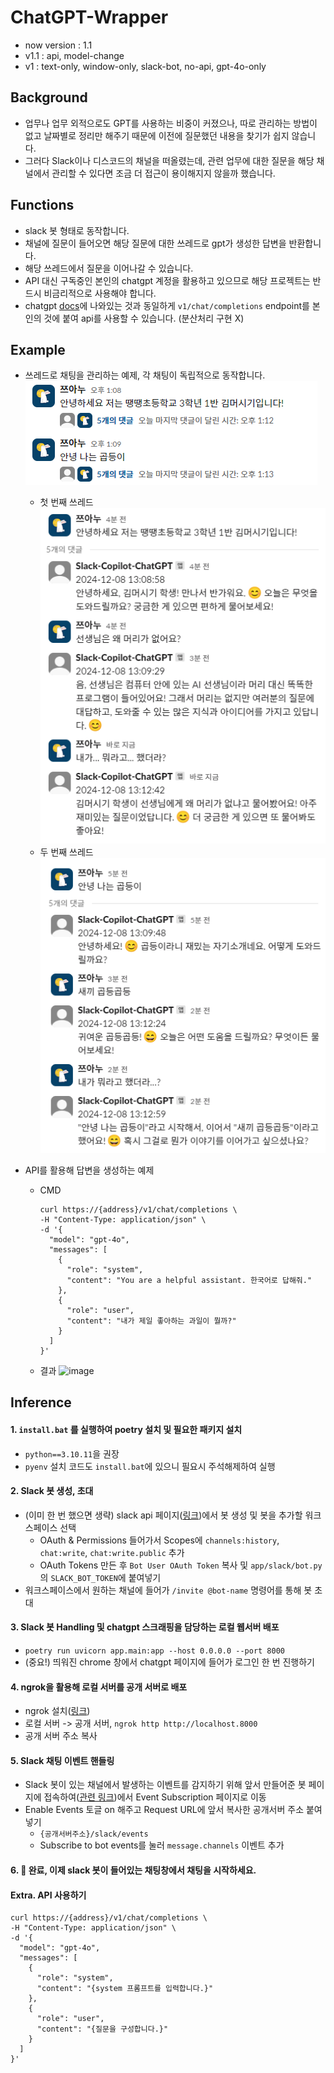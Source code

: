 # ChatGPT-Wrapper
- now version : 1.1
- v1.1 : api, model-change
- v1 : text-only, window-only, slack-bot, no-api, gpt-4o-only

## Background
- 업무나 업무 외적으로도 GPT를 사용하는 비중이 커졌으나, 따로 관리하는 방법이 없고 날짜별로 정리만 해주기 때문에 이전에 질문했던 내용을 찾기가 쉽지 않습니다.
- 그러다 Slack이나 디스코드의 채널을 떠올렸는데, 관련 업무에 대한 질문을 해당 채널에서 관리할 수 있다면 조금 더 접근이 용이해지지 않을까 했습니다.

## Functions
- slack 봇 형태로 동작합니다.
- 채널에 질문이 들어오면 해당 질문에 대한 쓰레드로 gpt가 생성한 답변을 반환합니다.
- 해당 쓰레드에서 질문을 이어나갈 수 있습니다.
- API 대신 구독중인 본인의 chatgpt 계정을 활용하고 있으므로 해당 프로젝트는 반드시 비금리적으로 사용해야 합니다.
- chatgpt [docs](https://platform.openai.com/docs/api-reference/chat/create)에 나와있는 것과 동일하게 `v1/chat/completions` endpoint를 본인의 것에 붙여 api를 사용할 수 있습니다. (분산처리 구현 X)

## Example
- 쓰레드로 채팅을 관리하는 예제, 각 채팅이 독립적으로 동작합니다.
  ![Alt text](docs/image-2.png)
  - 첫 번째 쓰레드
    ![Alt text](docs/image.png)
  - 두 번째 쓰레드
    ![Alt text](docs/image-1.png)

- API를 활용해 답변을 생성하는 예제
  - CMD
    ```
    curl https://{address}/v1/chat/completions \
    -H "Content-Type: application/json" \
    -d '{
      "model": "gpt-4o",
      "messages": [
        {
          "role": "system",
          "content": "You are a helpful assistant. 한국어로 답해줘."
        },
        {
          "role": "user",
          "content": "내가 제일 좋아하는 과일이 뭘까?"
        }
      ]
    }'
    ```
  - 결과
    ![image](https://github.com/user-attachments/assets/3c44a491-c8b7-4186-b4a9-65cdf00612db)

## Inference
#### 1. `install.bat` 를 실행하여 poetry 설치 및 필요한 패키지 설치
  - `python==3.10.11`을 권장
  - `pyenv` 설치 코드도 `install.bat`에 있으니 필요시 주석해제하여 실행
#### 2. Slack 봇 생성, 초대
  - (이미 한 번 했으면 생략) slack api 페이지([링크](https://api.slack.com/apps))에서 봇 생성 및 봇을 추가할 워크스페이스 선택
    - OAuth & Permissions 들어가서 Scopes에 `channels:history`, `chat:write`, `chat:write.public` 추가
    - OAuth Tokens 만든 후 `Bot User OAuth Token` 복사 및 `app/slack/bot.py`의 `SLACK_BOT_TOKEN`에 붙여넣기
  - 워크스페이스에서 원하는 채널에 들어가 `/invite @bot-name` 명령어를 통해 봇 초대
#### 3. Slack 봇 Handling 및 chatgpt 스크래핑을 담당하는 로컬 웹서버 배포
  - `poetry run uvicorn app.main:app --host 0.0.0.0 --port 8000`
  - (중요!) 띄워진 chrome 창에서 chatgpt 페이지에 들어가 로그인 한 번 진행하기
#### 4. ngrok을 활용해 로컬 서버를 공개 서버로 배포
  - ngrok 설치([링크](https://download.ngrok.com/windows))
  - 로컬 서버 -> 공개 서버, `ngrok http http://localhost.8000`
  - 공개 서버 주소 복사
#### 5. Slack 채팅 이벤트 핸들링
  - Slack 봇이 있는 채널에서 발생하는 이벤트를 감지하기 위해 앞서 만들어준 봇 페이지에 접속하여([관련 링크](https://api.slack.com/apps))에서 Event Subscription 페이지로 이동
  - Enable Events 토글 on 해주고 Request URL에 앞서 복사한 공개서버 주소 붙여넣기
    - `{공개서버주소}/slack/events`
    - Subscribe to bot events를 눌러 `message.channels` 이벤트 추가
#### 6. 🚀 완료, 이제 slack 봇이 들어있는 채팅창에서 채팅을 시작하세요.

#### Extra. API 사용하기
```
curl https://{address}/v1/chat/completions \
-H "Content-Type: application/json" \
-d '{
  "model": "gpt-4o",
  "messages": [
    {
      "role": "system",
      "content": "{system 프롬프트를 입력합니다.}"
    },
    {
      "role": "user",
      "content": "{질문을 구성합니다.}"
    }
  ]
}'
```

